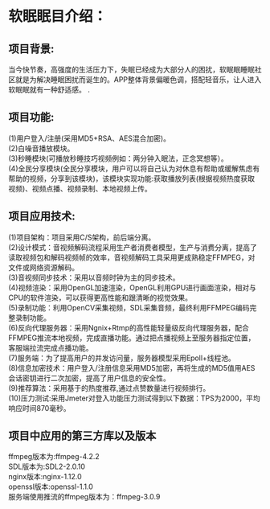 # 软眠眠目介绍：
## 项目背景: 
当今快节奏，高强度的生活压力下，失眠已经成为大部分人的困扰，软眠眠睡眠社区就是为解决睡眠困扰而诞生的。APP整体背景偏暖色调，搭配轻音乐，让人进入软眠眠就有一种舒适感。	.<br>
## 项目功能: 
(1)用户登入/注册(采用MD5+RSA、AES混合加密)。<br>
(2)白噪音播放模块。<br>
(3)秒睡模块(可播放秒睡技巧视频例如：两分钟入眠法，正念冥想等）。<br>
(4)全民分享模块(全民分享模块，用户可以将自己认为对休息有帮助或缓解焦虑有帮助的视频，分享到该模块)，该模块实现功能:获取播放列表(根据视频热度获取视频)、视频点播、视频录制、本地视频上传。<br>
## 项目应用技术:
(1)项目架构：项目采用C/S架构，前后端分离。 <br>
(2)设计模式：音视频解码流程采用生产者消费者模型，生产与消费分离，提高了读取视频包和解码视频帧的效率，音视频解码工具采用更成熟稳定FFMPEG，对文件或网络资源解码。 <br>
(3)音视频同步技术：采用以音频时钟为主的同步技术。 <br>
(4)视频渲染：采用OpenGL加速渲染，OpenGL利用GPU进行画面渲染，相对与CPU的软件渲染，可以获得更高性能和跟清晰的视觉效果。 <br>
(5)录制功能：利用OpenCV采集视频，SDL采集音频，最终利用FFMPEG编码完整录制功能。 <br>
(6)反向代理服务器：采用Ngnix+Rtmp的高性能轻量级反向代理服务器，配合FFMPEG推流本地视频，完成直播功能。通过把点播视频上至服务器指定位置，客服端拉流完成点播功能。 <br>
(7)服务端：为了提高用户的并发访问量，服务器模型采用Epoll+线程池。 <br>
(8)信息加密技术：用户登入/注册信息采用MD5加密，再将生成的MD5值用AES会话密钥进行二次加密，提高了用户信息的安全性。 <br>
(9)推荐算法：采用基于的热度推荐,通过点赞数量进行视频排行。 <br>
(10)压力测试:采用Jmeter对登入功能压力测试得到以下数据：TPS为2000，平均响应时间870毫秒。 <br>
## 项目中应用的第三方库以及版本
ffmpeg版本为:ffmpeg-4.2.2 <br>
SDL版本为:SDL2-2.0.10 <br>
nginx版本:nginx-1.12.0 <br>
openssl版本:openssl-1.1.0 <br>
服务端使用推流的ffmpeg版本为：ffmpeg-3.0.9 <br>
